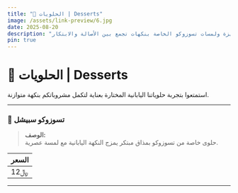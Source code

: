 ```yaml
---
title: "🍰 الحلويات | Desserts"
image: /assets/link-preview/6.jpg
date: 2025-08-20
description: "مجموعة من الحلويات اليابانية المميزة ولمسات تسوزوكو الخاصة بنكهات تجمع بين الأصالة والابتكار."
pin: true
---
```


# 🍰 الحلويات | Desserts

استمتعوا بتجربة حلوياتنا اليابانية المختارة بعناية لتكمل مشروباتكم بنكهة متوازنة.

---

### 🍯 تسوزوكو سبيشل

> **الوصف:**  
حلوى خاصة من تسوزوكو بمذاق مبتكر يمزج النكهة اليابانية مع لمسة عصرية.

| **السعر** |
|------------|
| 12﷼ |

---

